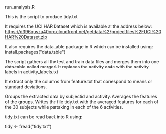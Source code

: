 
run_analysis.R 

This is the script to produce tidy.txt    
  
It requires the UCI HAR Dataset which is available at the address below:
https://d396qusza40orc.cloudfront.net/getdata%2Fprojectfiles%2FUCI%20HAR%20Dataset.zip
  
It also requires the data.table package in R which can be installed using: 
install.packages("data.table")
  
The script gathers all the test and train data files and merges them into one data.table
called merged.  It replaces the activity code with the activity labels in 
activity_labels.txt

It extract only the columns from feature.txt that correspond to means or standard deviations. 

Groups the extracted data by subjectid and activity.
Averages the features of the groups. 
Writes the file tidy.txt with the averaged features for each of the 30 subjects while partaking in each of the 6 activities.

tidy.txt can be read back into R using:

tidy <- fread("tidy.txt")


  

    